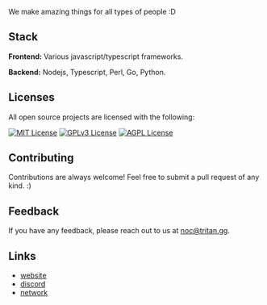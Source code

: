 We make amazing things for all types of people :D 


## Stack

**Frontend:** Various javascript/typescript frameworks.

**Backend:** Nodejs, Typescript, Perl, Go, Python.


## Licenses

All open source projects are licensed with the following:

[![MIT License](https://img.shields.io/badge/License-MIT-green.svg)](https://choosealicense.com/licenses/mit/)
[![GPLv3 License](https://img.shields.io/badge/License-GPL%20v3-yellow.svg)](https://opensource.org/licenses/)
[![AGPL License](https://img.shields.io/badge/license-AGPL-blue.svg)](http://www.gnu.org/licenses/agpl-3.0)


## Contributing

Contributions are always welcome! Feel  free to submit a pull request of any kind. :)


## Feedback

If you have any feedback, please reach out to us at noc@tritan.gg.


## Links

 - [website](https://tritan.gg)
- [discord](https://discord.gg/XvKmZUUHaQ)
- [network](https://bgp.tools/as393577)




